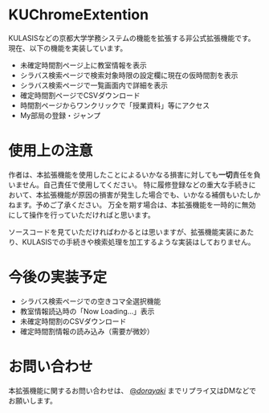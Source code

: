# KUChromeExtention
KULASISなどの京都大学学務システムの機能を拡張する非公式拡張機能です。
現在、以下の機能を実装しています。

* 未確定時間割ページ上に教室情報を表示
* シラバス検索ページで検索対象時限の設定欄に現在の仮時間割を表示
* シラバス検索ページで一覧画面内で詳細を表示
* 確定時間割ページでCSVダウンロード
* 時間割ページからワンクリックで「授業資料」等にアクセス
* My部局の登録・ジャンプ

# 使用上の注意
作者は、本拡張機能を使用したことによるいかなる損害に対しても**一切**責任を負いません。自己責任で使用してください。
特に履修登録などの重大な手続きにおいて、本拡張機能が原因の損害が発生した場合でも、いかなる補償もいたしかねます。予めご了承ください。
万全を期す場合は、本拡張機能を一時的に無効にして操作を行っていただければと思います。

ソースコードを見ていただければわかるとは思いますが、拡張機能実装にあたり、KULASISでの手続きや検索処理を加工するような実装はしておりません。

# 今後の実装予定
* シラバス検索ページでの空きコマ全選択機能
* 教室情報読込時の「Now Loading...」表示
* 未確定時間割のCSVダウンロード
* 確定時間割情報の読み込み（需要が微妙）

# お問い合わせ
本拡張機能に関するお問い合わせは、
[@_dorayaki_](https://twitter.com/_dorayaki_)
までリプライ又はDMなどでお願いします。